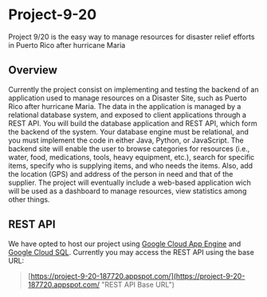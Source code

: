 # Project-9-20
Project 9/20 is the easy way to manage resources for disaster relief efforts in Puerto Rico after hurricane Maria
## Overview
Currently the project consist on implementing and testing the backend of an application used to manage resources on a Disaster Site, such as Puerto Rico after hurricane Maria. The data in the application is managed by a relational database system, and exposed to client applications through a REST API. You will build the database application and REST API, which form the backend of the system. Your database engine must be relational, and you must implement the code in either Java, Python, or JavaScript. The backend site will enable the user to browse categories for resources (i.e., water, food, medications, tools, heavy equipment, etc.), search for specific items, specify who is supplying items, and who needs the items. Also, add the location (GPS) and address of the person in need and that of the supplier. The project will eventually include a web-based application wich will be used as a dashboard to manage resources, view statistics among other things.

## REST API
We have opted to host our project using [Google Cloud App Engine](https://cloud.google.com/appengine/ "App Engine Homepage") and [Google Cloud SQL](https://cloud.google.com/sql/ "Cloud SQL Homepage"). Currently you may access the REST API using the base URL: 
>[https://project-9-20-187720.appspot.com/](https://project-9-20-187720.appspot.com/ "REST API Base URL")

